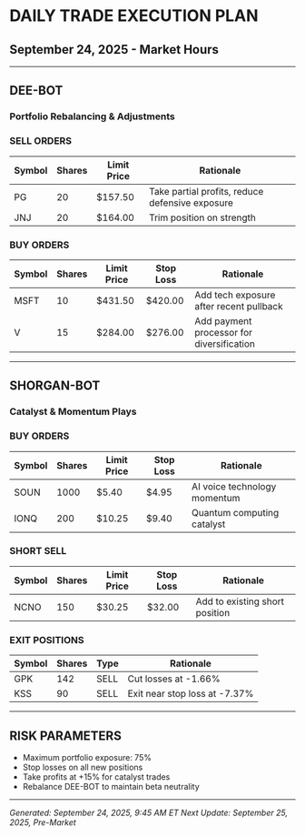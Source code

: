 # DAILY TRADE EXECUTION PLAN
## September 24, 2025 - Market Hours

---

## DEE-BOT
### Portfolio Rebalancing & Adjustments

### SELL ORDERS
| Symbol | Shares | Limit Price | Rationale |
|--------|--------|-------------|-----------|
| PG | 20 | $157.50 | Take partial profits, reduce defensive exposure |
| JNJ | 20 | $164.00 | Trim position on strength |

### BUY ORDERS
| Symbol | Shares | Limit Price | Stop Loss | Rationale |
|--------|--------|-------------|-----------|-----------|
| MSFT | 10 | $431.50 | $420.00 | Add tech exposure after recent pullback |
| V | 15 | $284.00 | $276.00 | Add payment processor for diversification |

---

## SHORGAN-BOT
### Catalyst & Momentum Plays

### BUY ORDERS
| Symbol | Shares | Limit Price | Stop Loss | Rationale |
|--------|--------|-------------|-----------|-----------|
| SOUN | 1000 | $5.40 | $4.95 | AI voice technology momentum |
| IONQ | 200 | $10.25 | $9.40 | Quantum computing catalyst |

### SHORT SELL
| Symbol | Shares | Limit Price | Stop Loss | Rationale |
|--------|--------|-------------|-----------|-----------|
| NCNO | 150 | $30.25 | $32.00 | Add to existing short position |

### EXIT POSITIONS
| Symbol | Shares | Type | Rationale |
|--------|--------|------|-----------|
| GPK | 142 | SELL | Cut losses at -1.66% |
| KSS | 90 | SELL | Exit near stop loss at -7.37% |

---

## RISK PARAMETERS
- Maximum portfolio exposure: 75%
- Stop losses on all new positions
- Take profits at +15% for catalyst trades
- Rebalance DEE-BOT to maintain beta neutrality

---

*Generated: September 24, 2025, 9:45 AM ET*
*Next Update: September 25, 2025, Pre-Market*